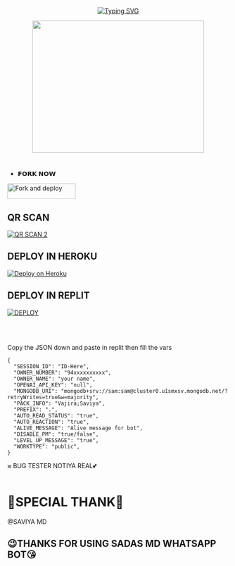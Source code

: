 

<p align="center"> 
  <p align="center">
  <a href="https://git.io/typing-svg"><img src="https://readme-typing-svg.demolab.com?font=Bungee+Shade&size=25&pause=1000&background=FF000000&width=435&lines=Saviya+Md+Wa+.+Bot;Created+By+SAVIYA" alt="Typing SVG" /></a>
</p> 

<p align="center"> 
<img src="https://telegra.ph/file/a52da310faef73980a2fe.jpg" width="390" height="300"/>
</p>


# 
* 𝗙𝗢𝗥𝗞 𝗡𝗢𝗪

<p align="left">
<a href="https://github.com/sadasofc/SADAS-MD-BOT/fork"><img align="center" src="https://img.shields.io/badge/Fork This Repo-black?style=for-the-badge&logo=git&logoColor=white" alt="Fork and deploy" height="35" width="155" /></a>


## QR SCAN 
 
[![QR SCAN 2](https://repl.it/badge/github/quiec/whatsAlfa)](https://replit.com/@savigaming2009/DARK-EWING-BOT-QR)


## DEPLOY IN HEROKU

 [![Deploy on Heroku](https://www.herokucdn.com/deploy/button.svg)](https://dashboard.heroku.com/new?template=https://github.com/sadasofc/SADAS-MD-BOT)


## DEPLOY IN REPLIT

<a href='https://replit.com/github/saviya55/Saviya-Md' target="_blank"><img alt='DEPLOY' src='https://img.shields.io/badge/-IMPORT-black?style=for-the-badge&logo=replit'/></a>

<br>
<br/>

Copy the JSON down and paste in replit then fill the vars

```
{
  "SESSION_ID": "ID-Here",
  "OWNER_NUMBER": "94xxxxxxxxxx",
  "OWNER_NAME": "your name",
  "OPENAI_API_KEY": "null",
  "MONGODB_URI": "mongodb+srv://sam:sam@cluster0.u1smxsv.mongodb.net/?retryWrites=true&w=majority",
  "PACK_INFO": "Vajira;Saviya",
  "PREFIX": ".",
  "AUTO_READ_STATUS": "true",
  "AUTO_REACTION": "true",
  "ALIVE_MESSAGE": "Alive message for bot",  
  "DISABLE_PM": "true/false",
  "LEVEL_UP_MESSAGE": "true",
  "WORKTYPE": "public",
}
```


 ⪤ BUG TESTER NOTIYA REAL💕
 <br>
 <br/>
 # 💌SPECIAL THANK💌
 @SAVIYA MD

## 😉THANKS FOR USING SADAS MD WHATSAPP BOT😘





